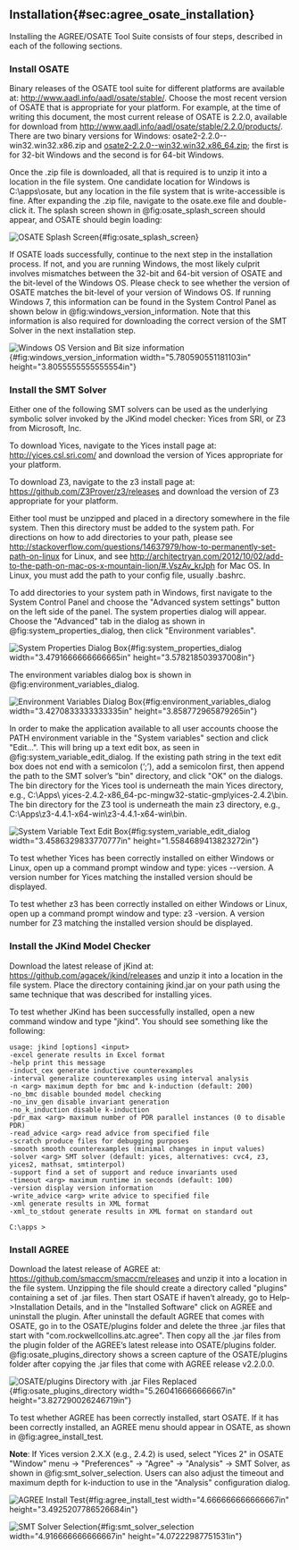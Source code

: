 ## Installation{#sec:agree_osate_installation}

Installing the AGREE/OSATE Tool Suite consists of four steps, described
in each of the following sections.

### Install OSATE

Binary releases of the OSATE tool suite for different platforms are
available at: <http://www.aadl.info/aadl/osate/stable/>. Choose the most
recent version of OSATE that is appropriate for your platform. For
example, at the time of writing this document, the most current release
of OSATE is 2.2.0, available for download from
<http://www.aadl.info/aadl/osate/stable/2.2.0/products/>. There are two
binary versions for Windows: osate2-2.2.0--win32.win32.x86.zip and
[osate2-2.2.0--win32.win32.x86\_64.zip](http://www.aadl.info/aadl/osate/stable/2.2.0/products/osate2-2.2.0--win32.win32.x86_64.zip);
the first is for 32-bit Windows and the second is for 64-bit Windows.

Once the .zip file is downloaded, all that is required is to unzip it
into a location in the file system. One candidate location for Windows
is C:\\apps\\osate, but any location in the file system that is
write-accessible is fine. After expanding the .zip file, navigate to the
osate.exe file and double-click it. The splash screen shown in @fig:osate_splash_screen
should appear, and OSATE should begin loading:

![OSATE Splash Screen](../../media/image15.png){#fig:osate_splash_screen}

If OSATE loads successfully, continue to the next step in the
installation process. If not, and you are running Windows, the most
likely culprit involves mismatches between the 32-bit and 64-bit version
of OSATE and the bit-level of the Windows OS. Please check to see
whether the version of OSATE matches the bit-level of your version of
Windows OS. If running Windows 7, this information can be found in the
System Control Panel as shown below in @fig:windows_version_information. Note that this
information is also required for downloading the correct version of the
SMT Solver in the next installation step.

![Windows OS Version and Bit size information](../../media/image16.png){#fig:windows_version_information width="5.780590551181103in" height="3.8055555555555554in"}

### Install the SMT Solver

Either one of the following SMT solvers can be used as the underlying
symbolic solver invoked by the JKind model checker: Yices from SRI, or
Z3 from Microsoft, Inc.

To download Yices, navigate to the Yices install page at:
<http://yices.csl.sri.com/> and download the version of Yices
appropriate for your platform.

To download Z3, navigate to the z3 install page at:
<https://github.com/Z3Prover/z3/releases> and download the version of Z3
appropriate for your platform.

Either tool must be unzipped and placed in a directory somewhere in the
file system. Then this directory must be added to the system path. For
directions on how to add directories to your path, please see
<http://stackoverflow.com/questions/14637979/how-to-permanently-set-path-on-linux>
for Linux, and see
<http://architectryan.com/2012/10/02/add-to-the-path-on-mac-os-x-mountain-lion/#.VszAv_krJph>
for Mac OS. In Linux, you must add the path to your config file, usually
.bashrc.

To add directories to your system path in Windows, first navigate to the
System Control Panel and choose the "Advanced system settings" button on
the left side of the panel. The system properties dialog will appear.
Choose the "Advanced" tab in the dialog as shown in @fig:system_properties_dialog, then
click "Environment variables".

![System Properties Dialog Box](../../media/image17.png){#fig:system_properties_dialog width="3.4791666666666665in"
height="3.578218503937008in"}

The environment variables dialog box is shown in @fig:environment_variables_dialog.

![Environment Variables Dialog Box](../../media/image18.png){#fig:environment_variables_dialog width="3.4270833333333335in" height="3.858772965879265in"}

In order to make the application available to all user accounts choose
the PATH environment variable in the "System variables" section and
click "Edit…". This will bring up a text edit box, as seen in @fig:system_variable_edit_dialog.
If the existing path string in the text edit box does not end with a
semicolon (‘;’), add a semicolon first, then append the path to the SMT
solver’s "bin" directory, and click "OK" on the dialogs. The bin
directory for the Yices tool is underneath the main Yices directory,
e.g., C:\\Apps\\
yices-2.4.2-x86\_64-pc-mingw32-static-gmp\\yices-2.4.2\\bin. The bin
directory for the Z3 tool is underneath the main z3 directory, e.g.,
C:\\Apps\\z3-4.4.1-x64-win\\z3-4.4.1-x64-win\\bin.

![System Variable Text Edit Box](../../media/image19.png){#fig:system_variable_edit_dialog width="3.4586329833770777in" height="1.5584689413823272in"}

To test whether Yices has been correctly installed on either Windows or
Linux, open up a command prompt window and type: yices --version. A
version number for Yices matching the installed version should be
displayed.

To test whether z3 has been correctly installed on either Windows or
Linux, open up a command prompt window and type: z3 -version. A version
number for Z3 matching the installed version should be displayed.

### Install the JKind Model Checker

Download the latest release of jKind at:
<https://github.com/agacek/jkind/releases> and unzip it into a location
in the file system. Place the directory containing jkind.jar on your
path using the same technique that was described for installing yices.

To test whether JKind has been successfully installed, open a new
command window and type "jkind". You should see something like the
following:

~~~
usage: jkind [options] <input>
-excel generate results in Excel format
-help print this message
-induct_cex generate inductive counterexamples
-interval generalize counterexamples using interval analysis
-n <arg> maximum depth for bmc and k-induction (default: 200)
-no_bmc disable bounded model checking
-no_inv_gen disable invariant generation
-no_k_induction disable k-induction
-pdr_max <arg> maximum number of PDR parallel instances (0 to disable PDR)
-read_advice <arg> read advice from specified file
-scratch produce files for debugging purposes
-smooth smooth counterexamples (minimal changes in input values)
-solver <arg> SMT solver (default: yices, alternatives: cvc4, z3,
yices2, mathsat, smtinterpol)
-support find a set of support and reduce invariants used
-timeout <arg> maximum runtime in seconds (default: 100)
-version display version information
-write_advice <arg> write advice to specified file
-xml generate results in XML format
-xml_to_stdout generate results in XML format on standard out

C:\apps >
~~~

### Install AGREE

Download the latest release of AGREE at:
<https://github.com/smaccm/smaccm/releases> and unzip it into a location
in the file system. Unzipping the file should create a directory called
"plugins" containing a set of .jar files. Then start OSATE if haven’t
already, go to Help-&gt;Installation Details, and in the "Installed
Software" click on AGREE and uninstall the plugin. After uninstall the
default AGREE that comes with OSATE, go in to the OSATE/plugins folder
and delete the three .jar files that start with
"com.rockwellcollins.atc.agree". Then copy all the .jar files from the
plugin folder of the AGREE’s latest release into OSATE/plugins folder.
@fig:osate_plugins_directory shows a screen capture of the OSATE/plugins folder after
copying the .jar files that come with AGREE release v2.2.0.0.

![OSATE/plugins Directory with .jar Files Replaced](../../media/image20.png){#fig:osate_plugins_directory width="5.260416666666667in" height="3.827290026246719in"}

To test whether AGREE has been correctly installed, start OSATE. If it
has been correctly installed, an AGREE menu should appear in OSATE, as
shown in @fig:agree_install_test.

**Note**: If Yices version 2.X.X (e.g., 2.4.2) is used, select "Yices 2"
in OSATE "Window" menu -&gt; "Preferences" -&gt; "Agree" -&gt;
"Analysis" -&gt; SMT Solver, as shown in @fig:smt_solver_selection. Users can also
adjust the timeout and maximum depth for k-induction to use in the
"Analysis" configuration dialog.

![AGREE Install Test](../../media/image21.png){#fig:agree_install_test width="4.666666666666667in"
height="3.4925207786526684in"}

![SMT Solver Selection](../../media/image22.png){#fig:smt_solver_selection width="4.916666666666667in"
height="4.07222987751531in"}

